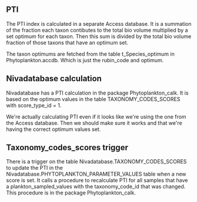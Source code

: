 ## PTI

The PTI index is calculated in a separate Access database. It is a summation of the fraction each taxon contibutes to the total bio volume multiplied by a set optimum for each taxon. Then this sum is divided by the total bio volume fraction of those taxons that have an optimum set.

The taxon optimums are fetched from the table t_Species_optimum in Phytoplankton.accdb. Which is just the rubin_code and optimum.

## Nivadatabase calculation

Nivadatabase has a PTI calculation in the package Phytoplankton_calk. It is based on the optimum values in the table TAXONOMY_CODES_SCORES with score_type_id = 1.

We're actually calculating PTI even if it looks like we're using the one from the Access database. Then we should make sure it works and that we're having the correct optimum values set.

## Taxonomy_codes_scores trigger

There is a trigger on the table Nivadatabase.TAXONOMY_CODES_SCORES to update the PTI in the Nivadatabase.PHYTOPLANKTON_PARAMETER_VALUES table when a new score is set. It calls a procedure to recalculate PTI for all samples that have a plankton_sampled_values with the taxonomy_code_id that was changed. This procedure is in the package Phytoplankton_calk.
